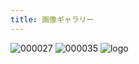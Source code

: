 ```yaml
---
title: 画像ギャラリー
---
```

![000027](https://github.com/devhou-se/www-jp/assets/5674656/b552fc9a-d036-4e42-bd62-e17e42b54d21)
![000035](https://github.com/devhou-se/www-jp/assets/5674656/492a8139-dfc5-466b-8adf-19a35a9b3363)
![logo](https://github.com/devhou-se/www-jp/assets/5674656/901318e0-2442-4b32-8387-2d6b2261aa8d)